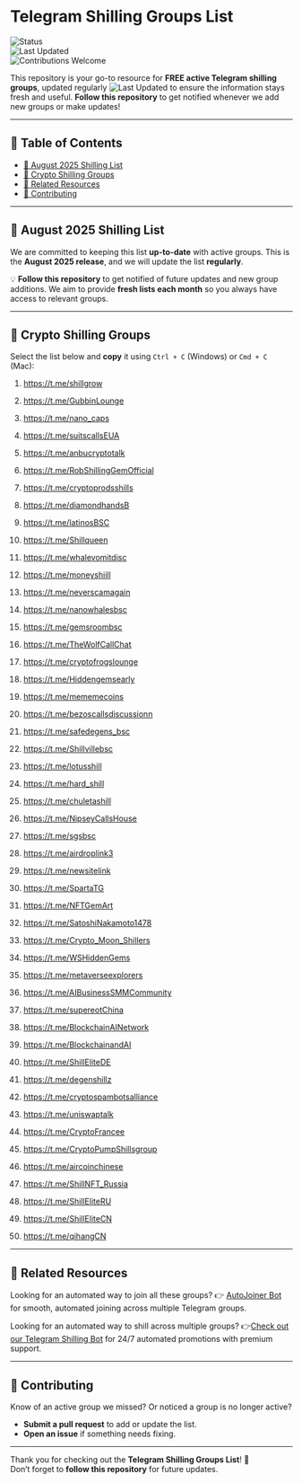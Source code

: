 # Telegram Shilling Groups List

![Status](https://img.shields.io/badge/status-active-brightgreen)  
![Last Updated](https://img.shields.io/badge/last--updated-August%2001,%202025-blue)  
![Contributions Welcome](https://img.shields.io/badge/contributions-welcome-orange)   

This repository is your go-to resource for **FREE active Telegram shilling groups**, updated regularly ![Last Updated](https://img.shields.io/badge/last--updated-August%2001,%202025-blue)   to ensure the information stays fresh and useful. **Follow this repository** to get notified whenever we add new groups or make updates!


---

## 📖 Table of Contents
- [📅 August 2025 Shilling List](#-august-2025-shilling-list)
- [💬 Crypto Shilling Groups](#-crypto-shilling-groups)
- [🔗 Related Resources](#-related-resources)
- [🤝 Contributing](#-contributing)

---

## 📅 August 2025 Shilling List  
We are committed to keeping this list **up-to-date** with active groups. This is the **August 2025 release**, and we will update the list **regularly**.  

💡 **Follow this repository** to get notified of future updates and new group additions. We aim to provide **fresh lists each month** so you always have access to relevant groups.

---

## 💬 Crypto Shilling Groups  
Select the list below and **copy** it using `Ctrl + C` (Windows) or `Cmd + C` (Mac):

1. https://t.me/shillgrow  
2. https://t.me/GubbinLounge  
3. https://t.me/nano_caps  
4. https://t.me/suitscallsEUA  
5. https://t.me/anbucryptotalk  
6. https://t.me/RobShillingGemOfficial  
7. https://t.me/cryptoprodsshills  
8. https://t.me/diamondhandsB  
9. https://t.me/latinosBSC  
10. https://t.me/Shillqueen

11. https://t.me/whalevomitdisc  
12. https://t.me/moneyshiill  
13. https://t.me/neverscamagain  
14. https://t.me/nanowhalesbsc  
15. https://t.me/gemsroombsc  
16. https://t.me/TheWolfCallChat  
17. https://t.me/cryptofrogslounge  
18. https://t.me/Hiddengemsearly  
19. https://t.me/mememecoins  
20. https://t.me/bezoscallsdiscussionn  

21. https://t.me/safedegens_bsc  
22. https://t.me/Shillvillebsc  
23. https://t.me/lotusshill  
24. https://t.me/hard_shill  
25. https://t.me/chuletashill  
26. https://t.me/NipseyCallsHouse  
27. https://t.me/sgsbsc  
28. https://t.me/airdroplink3  
29. https://t.me/newsitelink  
30. https://t.me/SpartaTG

31. https://t.me/NFTGemArt
32. https://t.me/SatoshiNakamoto1478
33. https://t.me/Crypto_Moon_Shillers
34. https://t.me/WSHiddenGems
35. https://t.me/metaverseexplorers
36. https://t.me/AIBusinessSMMCommunity
37. https://t.me/supereotChina
38. https://t.me/BlockchainAINetwork
39. https://t.me/BlockchainandAI

40. https://t.me/ShillEliteDE
41. https://t.me/degenshillz
42. https://t.me/cryptospambotsalliance
43. https://t.me/uniswaptalk
44. https://t.me/CryptoFrancee
45. https://t.me/CryptoPumpShillsgroup
46. https://t.me/aircoinchinese
47. https://t.me/ShillNFT_Russia
48. https://t.me/ShillEliteRU
49. https://t.me/ShillEliteCN
50. https://t.me/qihangCN



---

## 🔗 Related Resources 
Looking for an automated way to join all these groups?
👉 [AutoJoiner Bot](https://qqshill.com/downloads/telegram-groups-autojoiner/) for smooth, automated joining across multiple Telegram groups.


Looking for an automated way to shill across multiple groups?
👉[Check out our Telegram Shilling Bot](https://github.com/QQSHILL/telegram-shilling-bot-2024) for 24/7 automated promotions with premium support.

---

## 🤝 Contributing  
Know of an active group we missed? Or noticed a group is no longer active?  
- **Submit a pull request** to add or update the list.
- **Open an issue** if something needs fixing.

---

Thank you for checking out the **Telegram Shilling Groups List**! 🚀  
Don’t forget to **follow this repository** for future updates.
